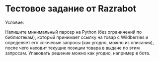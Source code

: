 # Тестовое задание от Razrabot

Условие:

Напишите минимальный парсер на Python (без ограничений по библиотекам), который принимает ссылку на товар с Wildberries и определяет его ключевые запросы (как угодно, можно из описания), после чего находит текущие позиции товара в выдаче по этим запросам. Упаковать решение можно как угодно, например в бота.

